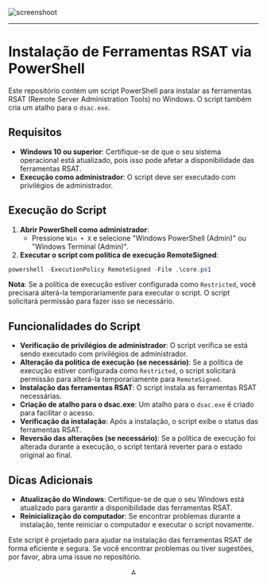 ![screenshoot](https://github.com/user-attachments/assets/185912c2-2d3a-448f-add5-16ad452f8e3b)

---

# Instalação de Ferramentas RSAT via PowerShell

Este repositório contém um script PowerShell para instalar as ferramentas RSAT (Remote Server Administration Tools) no Windows. O script também cria um atalho para o `dsac.exe`.

## Requisitos

- **Windows 10 ou superior**: Certifique-se de que o seu sistema operacional está atualizado, pois isso pode afetar a disponibilidade das ferramentas RSAT.
- **Execução como administrador**: O script deve ser executado com privilégios de administrador.


## Execução do Script

1. **Abrir PowerShell como administrador**:
    - Pressione `Win + X` e selecione "Windows PowerShell (Admin)" ou "Windows Terminal (Admin)".
2. **Executar o script com política de execução RemoteSigned**:

```powershell
powershell -ExecutionPolicy RemoteSigned -File .\core.ps1
```

**Nota**: Se a política de execução estiver configurada como `Restricted`, você precisará alterá-la temporariamente para executar o script. O script solicitará permissão para fazer isso se necessário.

## Funcionalidades do Script

- **Verificação de privilégios de administrador**: O script verifica se está sendo executado com privilégios de administrador.
- **Alteração da política de execução (se necessário)**: Se a política de execução estiver configurada como `Restricted`, o script solicitará permissão para alterá-la temporariamente para `RemoteSigned`.
- **Instalação das ferramentas RSAT**: O script instala as ferramentas RSAT necessárias.
- **Criação de atalho para o dsac.exe**: Um atalho para o `dsac.exe` é criado para facilitar o acesso.
- **Verificação da instalação**: Após a instalação, o script exibe o status das ferramentas RSAT.
- **Reversão das alterações (se necessário)**: Se a política de execução foi alterada durante a execução, o script tentará reverter para o estado original ao final.


## Dicas Adicionais

- **Atualização do Windows**: Certifique-se de que o seu Windows está atualizado para garantir a disponibilidade das ferramentas RSAT.
- **Reinicialização do computador**: Se encontrar problemas durante a instalação, tente reiniciar o computador e executar o script novamente.

Este script é projetado para ajudar na instalação das ferramentas RSAT de forma eficiente e segura. Se você encontrar problemas ou tiver sugestões, por favor, abra uma issue no repositório.

<div style="text-align: center">⁂</div>


